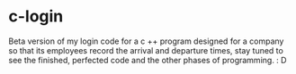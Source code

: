 # c-login
Beta version of my login code for a c ++ program designed for a company so that its employees record the arrival and departure times, stay tuned to see the finished, perfected code and the other phases of programming. : D

